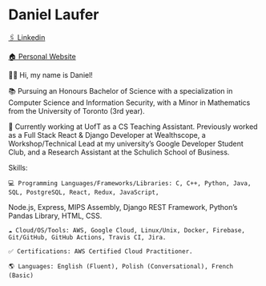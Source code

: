 # Daniel Laufer


[🖇 Linkedin](https://www.linkedin.com/in/daniel-laufer-7ba986176/)

[🏠 Personal Website](https://daniel-laufer.github.io/)

👋🏻 Hi, my name is Daniel!

📚 Pursuing an Honours Bachelor of Science with a specialization in Computer Science and Information Security, with a Minor in Mathematics from the University of Toronto (3rd year).                 

💼 Currently working at UofT as a CS Teaching Assistant. Previously worked as a Full Stack React & Django Developer at Wealthscope, a Workshop/Technical Lead at my university’s Google Developer Student Club, and a Research Assistant at the Schulich School of Business.


Skills: 

    💻 Programming Languages/Frameworks/Libraries: C, C++, Python, Java, SQL, PostgreSQL, React, Redux, JavaScript,
Node.js, Express, MIPS Assembly, Django REST Framework, Python’s Pandas Library, HTML, CSS.

    ☁️ Cloud/OS/Tools: AWS, Google Cloud, Linux/Unix, Docker, Firebase, Git/GitHub, GitHub Actions, Travis CI, Jira. 

    ✅ Certifications: AWS Certified Cloud Practitioner.

    🌎 Languages: English (Fluent), Polish (Conversational), French (Basic)
    
    
    
<!-- <hr/>
<b>My GitHub Stats</b>

<a href="http://www.github.com/Daniel-Laufer"><img src="https://github-readme-stats.vercel.app/api?username=Daniel-Laufer&show_icons=true&hide=&count_private=true&title_color=0891b2&text_color=ffffff&icon_color=0891b2&bg_color=1c1917&hide_border=true&show_icons=true" alt="Daniel-Laufer's GitHub stats" /></a>

<a href="http://www.github.com/Daniel-Laufer"><img src="https://github-readme-streak-stats.herokuapp.com/?user=Daniel-Laufer&stroke=ffffff&background=1c1917&ring=0891b2&fire=0891b2&currStreakNum=ffffff&currStreakLabel=0891b2&sideNums=ffffff&sideLabels=ffffff&dates=ffffff&hide_border=true" /></a>

<!-- <a href="http://www.github.com/Daniel-Laufer"><img src="https://activity-graph.herokuapp.com/graph?username=Daniel-Laufer&bg_color=1c1917&color=ffffff&line=0891b2&point=ffffff&area_color=1c1917&area=true&hide_border=true&custom_title=GitHub%20Commits%20Graph" alt="GitHub Commits Graph" /></a>

<a href="https://github.com/Daniel-Laufer" align="left"><img src="https://github-readme-stats.vercel.app/api/top-langs/?username=Daniel-Laufer&langs_count=10&title_color=0891b2&text_color=ffffff&icon_color=0891b2&bg_color=1c1917&hide_border=true&locale=en&custom_title=Top%20%Languages" alt="Top Languages" /></a> -->



